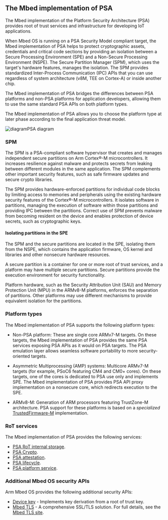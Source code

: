 <h2 id="psa-api">The Mbed implementation of PSA</h2>

The Mbed implementation of the Platform Security Architecture (PSA) provides root of trust services and infrastructure for developing IoT applications.

When Mbed OS is running on a PSA Security Model compliant target, the Mbed implementation of PSA helps to protect cryptographic assets, credentials and critical code sections by providing an isolation between a Secure Processing Environment (SPE) and a Non-Secure Processing Environment (NSPE). The Secure Partition Manager (SPM), which uses the target's hardware features, manages the isolation. The SPM provides standardized Inter-Process Communication (IPC) APIs that you can use regardless of system architecture (v8M, TEE on Cortex-A) or inside another chip.

The Mbed implementation of PSA bridges the differences between PSA platforms and non-PSA platforms for application developers, allowing them to use the same standard PSA APIs on both platform types.

The Mbed implementation of PSA allows you to choose the platform type at later phase according to the final application threat model.

<span class="images">![diagram](https://s3-us-west-2.amazonaws.com/mbed-os-docs-images/PSA-standardized-Interfaces-diagram.png)<span>PSA diagram</span></span>

### SPM

The SPM is a PSA-compliant software hypervisor that creates and manages independent secure partitions on Arm Cortex&reg;-M microcontrollers. It increases resilience against malware and protects secrets from leaking between different modules in the same application. The SPM complements other important security features, such as safe firmware updates and secure crypto libraries.

The SPM provides hardware-enforced partitions for individual code blocks by limiting access to memories and peripherals using the existing hardware security features of the Cortex&reg;-M microcontrollers. It isolates software in partitions, managing the execution of software within those partitions and providing IPC between the partitions. Correct use of SPM prevents malware from becoming resident on the device and enables protection of device secrets, such as cryptographic keys.

#### Isolating partitions in the SPE

The SPM and the secure partitions are located in the SPE, isolating them from the NSPE, which contains the application firmware, OS kernel and libraries and other nonsecure hardware resources.

A secure partition is a container for one or more root of trust services, and a platform may have multiple secure partitions. Secure partitions provide the execution environment for security functionality.

Platform hardware, such as the Security Attribution Unit (SAU) and Memory Protection Unit (MPU) in the ARMv8-M platforms, enforces the separation of partitions. Other platforms may use different mechanisms to provide equivalent isolation for the partitions.

### Platform types

The Mbed implementation of PSA supports the following platform types:

- Non-PSA platform: These are single core ARMv7-M targets. On these targets, the Mbed implementation of PSA provides the same PSA services exposing PSA APIs as it would on PSA targets. The PSA emulation layer allows seamless software portability to more security-oriented targets.

- Asymmetric Multiprocessing (AMP) systems: Multicore ARMv7-M targets (for example, PSoC6 featuring CM4 and CM0+ cores). On these targets, one of the cores is dedicated to PSA use only and implements SPE. The Mbed implementation of PSA provides PSA API proxy implementation on a nonsecure core, which redirects execution to the SPE.

- ARMv8-M: Generation of ARM processors featuring TrustZone-M architecture. PSA support for these platforms is based on a *specialized* [TrustedFirmware-M](https://www.trustedfirmware.org) implementation.

### RoT services

The Mbed implementation of PSA provides the following services:

- [PSA RoT internal storage](../apis/psa-internal-storage.html).
- [PSA Crypto](../apis/mbed-crypto.html).
- [PSA attestation](../apis/psa-initial-attestation.html).
- [PSA lifecycle](../apis/psa-lifecycle.html).
- [PSA platform service](../apis/platform-service.html).

### Additional Mbed OS security APIs

Arm Mbed OS provides the following additional security APIs:

- [Device key](../apis/devicekey.html) - Implements key derivation from a root of trust key.
- [Mbed TLS](../apis/tls.html) - A comprehensive SSL/TLS solution. For full details, see the [Mbed TLS site](https://tls.mbed.org/).
